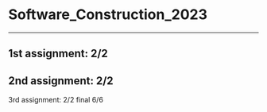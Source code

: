# Software_Construction_2023
---
1st assignment: 2/2 
---
2nd assignment: 2/2 
---
3rd assignment: 2/2 
final 6/6
